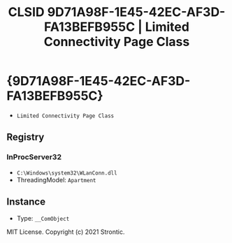 ﻿---
title: "CLSID 9D71A98F-1E45-42EC-AF3D-FA13BEFB955C | Limited Connectivity Page Class"
excerpt: What is COM-Object CLSID 9D71A98F-1E45-42EC-AF3D-FA13BEFB955C?
---

# {9D71A98F-1E45-42EC-AF3D-FA13BEFB955C}

* `Limited Connectivity Page Class`

## Registry


### InProcServer32

* `C:\Windows\system32\WLanConn.dll`
* ThreadingModel: `Apartment`

## Instance

* Type: `__ComObject`

MIT License. Copyright (c) 2021 Strontic.


